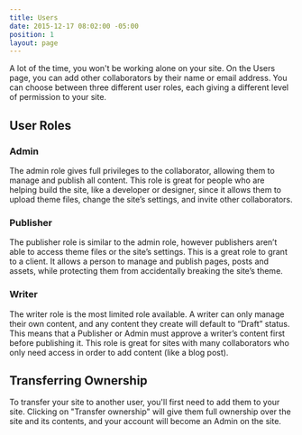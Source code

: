```yaml
---
title: Users
date: 2015-12-17 08:02:00 -05:00
position: 1
layout: page
---
```


A lot of the time, you won't be working alone on your site. On the Users page, you can add other collaborators by their name or email address. You can choose between three different user roles, each giving a different level of permission to your site.

## User Roles

### Admin

The admin role gives full privileges to the collaborator, allowing them to manage and publish all content. This role is great for people who are helping build the site, like a developer or designer, since it allows them to upload theme files, change the site’s settings, and invite other collaborators.

### Publisher

The publisher role is similar to the admin role, however publishers aren’t able to access theme files or the site’s settings. This is a great role to grant to a client. It allows a person to manage and publish pages, posts and assets, while protecting them from accidentally breaking the site’s theme.

### Writer

The writer role is the most limited role available. A writer can only manage their own content, and any content they create will default to “Draft” status. This means that a Publisher or Admin must approve a writer’s content first before publishing it. This role is great for sites with many collaborators who only need access in order to add content (like a blog post).

## Transferring Ownership

To transfer your site to another user, you'll first need to add them to your site. Clicking on "Transfer ownership" will give them full ownership over the site and its contents, and your account will become an Admin on the site.
